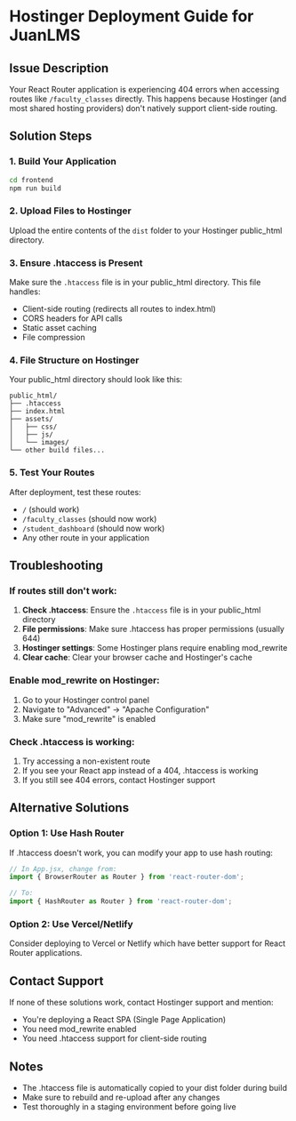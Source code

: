 # Hostinger Deployment Guide for JuanLMS

## Issue Description
Your React Router application is experiencing 404 errors when accessing routes like `/faculty_classes` directly. This happens because Hostinger (and most shared hosting providers) don't natively support client-side routing.

## Solution Steps

### 1. Build Your Application
```bash
cd frontend
npm run build
```

### 2. Upload Files to Hostinger
Upload the entire contents of the `dist` folder to your Hostinger public_html directory.

### 3. Ensure .htaccess is Present
Make sure the `.htaccess` file is in your public_html directory. This file handles:
- Client-side routing (redirects all routes to index.html)
- CORS headers for API calls
- Static asset caching
- File compression

### 4. File Structure on Hostinger
Your public_html directory should look like this:
```
public_html/
├── .htaccess
├── index.html
├── assets/
│   ├── css/
│   ├── js/
│   └── images/
└── other build files...
```

### 5. Test Your Routes
After deployment, test these routes:
- `/` (should work)
- `/faculty_classes` (should now work)
- `/student_dashboard` (should now work)
- Any other route in your application

## Troubleshooting

### If routes still don't work:
1. **Check .htaccess**: Ensure the `.htaccess` file is in your public_html directory
2. **File permissions**: Make sure .htaccess has proper permissions (usually 644)
3. **Hostinger settings**: Some Hostinger plans require enabling mod_rewrite
4. **Clear cache**: Clear your browser cache and Hostinger's cache

### Enable mod_rewrite on Hostinger:
1. Go to your Hostinger control panel
2. Navigate to "Advanced" → "Apache Configuration"
3. Make sure "mod_rewrite" is enabled

### Check .htaccess is working:
1. Try accessing a non-existent route
2. If you see your React app instead of a 404, .htaccess is working
3. If you still see 404 errors, contact Hostinger support

## Alternative Solutions

### Option 1: Use Hash Router
If .htaccess doesn't work, you can modify your app to use hash routing:

```jsx
// In App.jsx, change from:
import { BrowserRouter as Router } from 'react-router-dom';

// To:
import { HashRouter as Router } from 'react-router-dom';
```

### Option 2: Use Vercel/Netlify
Consider deploying to Vercel or Netlify which have better support for React Router applications.

## Contact Support
If none of these solutions work, contact Hostinger support and mention:
- You're deploying a React SPA (Single Page Application)
- You need mod_rewrite enabled
- You need .htaccess support for client-side routing

## Notes
- The .htaccess file is automatically copied to your dist folder during build
- Make sure to rebuild and re-upload after any changes
- Test thoroughly in a staging environment before going live
